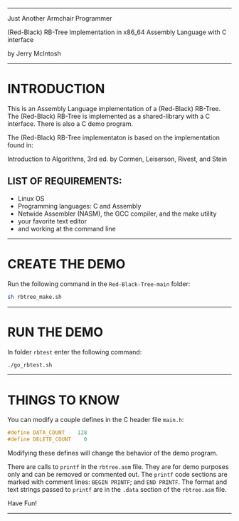 
---

Just Another Armchair Programmer

(Red-Black) RB-Tree Implementation in x86_64 Assembly Language with C interface

by Jerry McIntosh

---

# INTRODUCTION
This is an Assembly Language implementation of a (Red-Black) RB-Tree.  The (Red-Black) RB-Tree is implemented as a shared-library with a C interface.  There is also a C demo program.

The (Red-Black) RB-Tree implementaton is based on the implementation found in:

Introduction to Algorithms, 3rd ed.
by Cormen, Leiserson, Rivest, and Stein

## LIST OF REQUIREMENTS:
+ Linux OS
+ Programming languages: C and Assembly
+ Netwide Assembler (NASM), the GCC compiler, and the make utility
+ your favorite text editor
+ and working at the command line

---

# CREATE THE DEMO
Run the following command in the `Red-Black-Tree-main` folder:
```bash
sh rbtree_make.sh
```

---

# RUN THE DEMO
In folder `rbtest` enter the following command:
```bash
./go_rbtest.sh
```

---

# THINGS TO KNOW
You can modify a couple defines in the C header file `main.h`:
```c
#define DATA_COUNT    128
#define DELETE_COUNT    0
```
Modifying these defines will change the behavior of the demo program.

There are calls to `printf` in the `rbtree.asm` file.  They are for demo purposes only and can be removed or commented out.  The `printf` code sections are marked with comment lines: `BEGIN PRINTF`; and `END PRINTF`.  The format and text strings passed to `printf` are in the `.data` section of the `rbtree.asm` file.

Have Fun!

---
